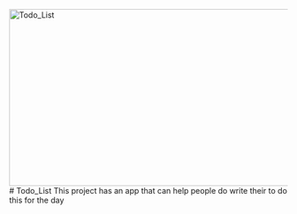 <img src="https://socialify.git.ci/SANEH2015/Todo_List/image?language=1&owner=1&name=1&stargazers=1&theme=Light" alt="Todo_List" width="640" height="320" />
# Todo_List
This project has an app that can help people do write their to do this for the day
